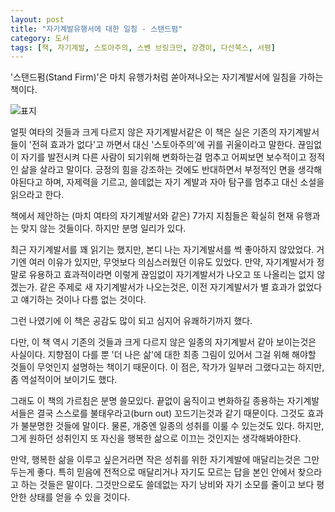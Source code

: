```yaml
---
layout: post
title: "자기계발유행서에 대한 일침 - 스탠드펌"
category: 도서
tags: [책, 자기계발, 스토아주의, 스벤 브링크만, 강경이, 다산북스, 서평]
---
```


'스탠드펌(Stand Firm)'은 마치 유행가처럼 쏟아져나오는 자기계발서에 일침을 가하는 책이다.

![표지](https://lh3.googleusercontent.com/-IsEIBtrNY5g/WTiOVi_LQwI/AAAAAAAAUZY/z0wRu-GpJ20P_dADjfbR_jchZUe-2h9jgCE0/s360/stand-firm-book.jpg "자기계발서를 까고 그와는 다른 가르침을 전한다.")

얼핏 여타의 것들과 크게 다르지 않은 자기계발서같은 이 책은
실은 기존의 자기계발서들이 '전혀 효과가 없다'고 까면서
대신 '스토아주의'에 귀를 귀울이라고 말한다.
끊임없이 자기를 발전시켜 다른 사람이 되기위해 변화하는걸 멈추고
어찌보면 보수적이고 정적인 삶을 살라고 말이다.
긍정의 힘을 강조하는 것에도 반대하면서 부정적인 면을 생각해야된다고 하며,
자제력을 기르고, 쓸데없는 자기 계발과 자아 탐구를 멈추고 대신 소설을 읽으라고 한다.

책에서 제안하는 (마치 여타의 자기계발서와 같은)
7가지 지침들은 확실히 현재 유행과는 맞지 않는 것들이다.
하지만 분명 일리가 있다.

최근 자기계발서를 꽤 읽기는 했지만,
본디 나는 자기계발서를 썩 좋아하지 않았었다.
거기엔 여러 이유가 있지만, 무엇보다 의심스러웠던 이유도 있었다.
만약, 자기계발서가 정말로 유용하고 효과적이라면
이렇게 끊임없이 자기계발서가 나오고 또 나올리는 없지 않겠는가.
같은 주제로 새 자기계발서가 나오는것은,
이전 자기계발서가 별 효과가 없었다고 얘기하는 것이나 다름 없는 것이다.

그런 나였기에 이 책은 공감도 많이 되고 심지어 유쾌하기까지 했다.

다만, 이 책 역시 기존의 것들과 크게 다르지 않은 일종의 자기계발서 같아 보이는것은 사실이다.
지향점이 다를 뿐 '더 나은 삶'에 대한 최종 그림이 있어서
그걸 위해 해야할 것들이 무엇인지 설명하는 책이기 때문이다.
이 점은, 작가가 일부러 그랬다고는 하지만, 좀 역설적이어 보이기도 했다.

그래도 이 책의 가르침은 분명 쓸모있다.
끝없이 움직이고 변화하길 종용하는 자기계발서들은
결국 스스로를 불태우라고(burn out) 꼬드기는것과 같기 때문이다.
그것도 효과가 불분명한 것들에 말이다.
물론, 개중엔 일종의 성취를 이룰 수 있는것도 있다.
하지만, 그게 원하던 성취인지 또 자신을 행복한 삶으로 이끄는 것인지는 생각해봐야한다.

만약, 행복한 삶을 이루고 싶은거라면
작은 성취를 위한 자기계발에 매달리는것은 그만두는게 좋다.
특히 믿음에 전적으로 매달리거나
자기도 모르는 답을 본인 안에서 찾으라고 하는 것들은 말이다.
그것만으로도 쓸데없는 자기 낭비와 자기 소모를 줄이고
보다 평안한 상태를 얻을 수 있을 것이다.

